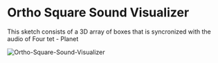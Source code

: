 # Ortho Square Sound Visualizer

This sketch consists of a 3D array of boxes that is syncronized with the audio of Four tet - Planet

![Ortho-Square-Sound-Visualizer](https://imgur.com/a/8vegfcb)

